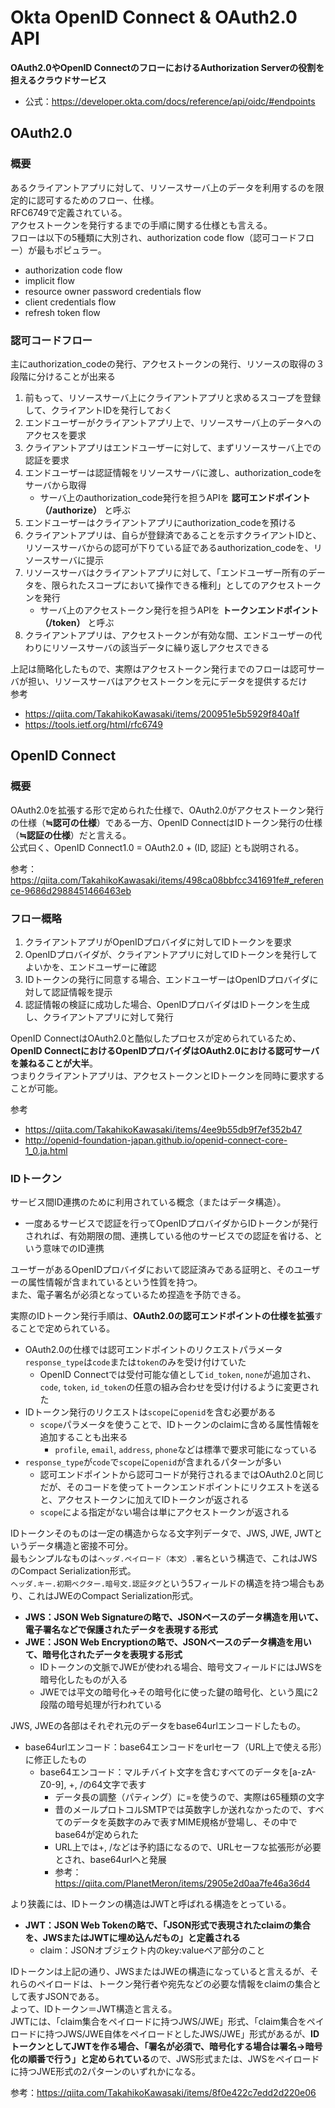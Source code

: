 # Okta OpenID Connect & OAuth2.0 API
**OAuth2.0やOpenID ConnectのフローにおけるAuthorization Serverの役割を担えるクラウドサービス**
- 公式：https://developer.okta.com/docs/reference/api/oidc/#endpoints

## OAuth2.0
### 概要
あるクライアントアプリに対して、リソースサーバ上のデータを利用するのを限定的に認可するためのフロー、仕様。  
RFC6749で定義されている。  
アクセストークンを発行するまでの手順に関する仕様とも言える。  
フローは以下の5種類に大別され、authorization code flow（認可コードフロー）が最もポピュラー。  
  - authorization code flow
  - implicit flow
  - resource owner password credentials flow
  - client credentials flow
  - refresh token flow  
  
### 認可コードフロー
主にauthorization_codeの発行、アクセストークンの発行、リソースの取得の３段階に分けることが出来る
1. 前もって、リソースサーバ上にクライアントアプリと求めるスコープを登録して、クライアントIDを発行しておく  
2. エンドユーザーがクライアントアプリ上で、リソースサーバ上のデータへのアクセスを要求  
3. クライアントアプリはエンドユーザーに対して、まずリソースサーバ上での認証を要求  
4. エンドユーザーは認証情報をリソースサーバに渡し、authorization_codeをサーバから取得  
    - サーバ上のauthorization_code発行を担うAPIを **認可エンドポイント（/authorize）** と呼ぶ  
5. エンドユーザーはクライアントアプリにauthorization_codeを預ける  
6. クライアントアプリは、自らが登録済であることを示すクライアントIDと、リソースサーバからの認可が下りている証であるauthorization_codeを、リソースサーバに提示  
7. リソースサーバはクライアントアプリに対して、「エンドユーザー所有のデータを、限られたスコープにおいて操作できる権利」としてのアクセストークンを発行  
    - サーバ上のアクセストークン発行を担うAPIを **トークンエンドポイント（/token）** と呼ぶ  
8. クライアントアプリは、アクセストークンが有効な間、エンドユーザーの代わりにリソースサーバの該当データに繰り返しアクセスできる  
  
上記は簡略化したもので、実際はアクセストークン発行までのフローは認可サーバが担い、リソースサーバはアクセストークンを元にデータを提供するだけ  
参考  
- https://qiita.com/TakahikoKawasaki/items/200951e5b5929f840a1f  
- https://tools.ietf.org/html/rfc6749
  
## OpenID Connect  
### 概要
OAuth2.0を拡張する形で定められた仕様で、OAuth2.0がアクセストークン発行の仕様（**≒認可の仕様**）である一方、OpenID ConnectはIDトークン発行の仕様（**≒認証の仕様**）だと言える。  
公式曰く、OpenID Connect1.0 = OAuth2.0 + (ID, 認証) とも説明される。 
  
参考：https://qiita.com/TakahikoKawasaki/items/498ca08bbfcc341691fe#_reference-9686d2988451466463eb  

### フロー概略
1. クライアントアプリがOpenIDプロバイダに対してIDトークンを要求
2. OpenIDプロバイダが、クライアントアプリに対してIDトークンを発行してよいかを、エンドユーザーに確認
3. IDトークンの発行に同意する場合、エンドユーザーはOpenIDプロバイダに対して認証情報を提示
4. 認証情報の検証に成功した場合、OpenIDプロバイダはIDトークンを生成し、クライアントアプリに対して発行  
  
OpenID ConnectはOAuth2.0と酷似したプロセスが定められているため、**OpenID ConnectにおけるOpenIDプロバイダはOAuth2.0における認可サーバを兼ねることが大半**。  
つまりクライアントアプリは、アクセストークンとIDトークンを同時に要求することが可能。
  
参考  
- https://qiita.com/TakahikoKawasaki/items/4ee9b55db9f7ef352b47  
- http://openid-foundation-japan.github.io/openid-connect-core-1_0.ja.html  

### IDトークン
サービス間ID連携のために利用されている概念（またはデータ構造）。  
  - 一度あるサービスで認証を行ってOpenIDプロバイダからIDトークンが発行されれば、有効期限の間、連携している他のサービスでの認証を省ける、という意味でのID連携  
  
ユーザーがあるOpenIDプロバイダにおいて認証済みである証明と、そのユーザーの属性情報が含まれているという性質を持つ。  
また、電子署名が必須となっているため捏造を予防できる。  
  
実際のIDトークン発行手順は、**OAuth2.0の認可エンドポイントの仕様を拡張**することで定められている。  
- OAuth2.0の仕様では認可エンドポイントのリクエストパラメータ`response_type`は`code`または`token`のみを受け付けていた
  - OpenID Connectでは受付可能な値として`id_token`, `none`が追加され、`code`, `token`, `id_token`の任意の組み合わせを受け付けるように変更された
- IDトークン発行のリクエストは`scope`に`openid`を含む必要がある
  - `scope`パラメータを使うことで、IDトークンのclaimに含める属性情報を追加することも出来る  
    - `profile`, `email`, `address`, `phone`などは標準で要求可能になっている
- `response_type`が`code`で`scope`に`openid`が含まれるパターンが多い
  - 認可エンドポイントから認可コードが発行されるまではOAuth2.0と同じだが、そのコードを使ってトークンエンドポイントにリクエストを送ると、アクセストークンに加えてIDトークンが返される
  - `scope`による指定がない場合は単にアクセストークンが返される  
    
IDトークンそのものは一定の構造からなる文字列データで、JWS, JWE, JWTというデータ構造と密接不可分。  
最もシンプルなものは`ヘッダ.ペイロード（本文）.署名`という構造で、これはJWSのCompact Serialization形式。  
`ヘッダ.キー.初期ベクター.暗号文.認証タグ`という5フィールドの構造を持つ場合もあり、これはJWEのCompact Serialization形式。  
- **JWS：JSON Web Signatureの略で、JSONベースのデータ構造を用いて、電子署名などで保護されたデータを表現する形式**  
- **JWE：JSON Web Encryptionの略で、JSONベースのデータ構造を用いて、暗号化されたデータを表現する形式**  
  - IDトークンの文脈でJWEが使われる場合、暗号文フィールドにはJWSを暗号化したものが入る  
  - JWEでは平文の暗号化→その暗号化に使った鍵の暗号化、という風に2段階の暗号処理が行われている  
    
JWS, JWEの各部はそれぞれ元のデータをbase64urlエンコードしたもの。  
- base64urlエンコード：base64エンコードをurlセーフ（URL上で使える形）に修正したもの
  - base64エンコード：マルチバイト文字を含むすべてのデータを[a-zA-Z0-9], +, /の64文字で表す
    - データ長の調整（パティング）に=を使うので、実際は65種類の文字
    - 昔のメールプロトコルSMTPでは英数字しか送れなかったので、すべてのデータを英数字のみで表すMIME規格が登場し、その中でbase64が定められた
    - URL上では+, /などは予約語になるので、URLセーフな拡張形が必要とされ、base64urlへと発展
    - 参考：https://qiita.com/PlanetMeron/items/2905e2d0aa7fe46a36d4  
    
より狭義には、IDトークンの構造はJWTと呼ばれる構造をとっている。  
- **JWT：JSON Web Tokenの略で、「JSON形式で表現されたclaimの集合を、JWSまたはJWTに埋め込んだもの」と定義される**  
  - claim：JSONオブジェクト内のkey:valueペア部分のこと
    
IDトークンは上記の通り、JWSまたはJWEの構造になっていると言えるが、それらのペイロードは、トークン発行者や宛先などの必要な情報をclaimの集合として表すJSONである。  
よって、IDトークン＝JWT構造と言える。  
JWTには、「claim集合をペイロードに持つJWS/JWE」形式、「claim集合をペイロードに持つJWS/JWE自体をペイロードとしたJWS/JWE」形式があるが、**IDトークンとしてJWTを作る場合、「署名が必須で、暗号化する場合は署名→暗号化の順番で行う」と定められている**ので、JWS形式または、JWSをペイロードに持つJWE形式の2パターンのいずれかになる。  
  
参考：https://qiita.com/TakahikoKawasaki/items/8f0e422c7edd2d220e06
